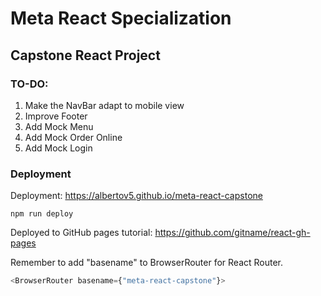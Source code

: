 # Meta React Specialization

## Capstone React Project

### TO-DO:

1. Make the NavBar adapt to mobile view
2. Improve Footer
3. Add Mock Menu
4. Add Mock Order Online
5. Add Mock Login


### Deployment

Deployment: https://albertov5.github.io/meta-react-capstone

```shell
npm run deploy
```

Deployed to GitHub pages tutorial: https://github.com/gitname/react-gh-pages

Remember to add "basename" to BrowserRouter for React Router.

```js
<BrowserRouter basename={"meta-react-capstone"}>
```